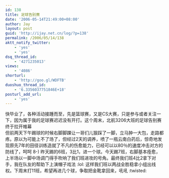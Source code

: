 ```yaml
---
id: 138
title: 足球告别赛
date: '2006-05-14T21:49:00+08:00'
author: Jay
layout: post
guid: 'http://ijay.net.cn/log/?p=138'
permalink: /2006/05/14/138
aktt_notify_twitter:
    - 'yes'
    - 'yes'
dsq_thread_id:
    - '4271235013'
views:
    - '4086'
shorturl:
    - 'http://goo.gl/WDFTB'
duoshuo_thread_id:
    - '6.3356037751846E+18'
posturl_add_url:
    - 'yes'
---
```


<div>快毕业了，各种活动接踵而至，先是篮球赛，又是CS大赛，只是参与或者关注一下，因为属于我的足球赛迟迟没有开打。这个周末，北航3206大班的足球告别赛终于拉开帷幕</div>
<div></div>
<div>但前两天下午踢球的时候右脚脚踝让一哥们儿狠踩了一脚，立马肿一大包，走路都疼。原以为可能上不了场了，但经过2天的调养，喷了一瓶云南白药后，惊奇地发现原先7年的田径训练造就了不凡的伤愈能力，已经可以以80％的速度冲击对方的防线了，呵呵 8-) 昨天踢的6班，3比1，进一个球。今天踢7班，右脚基本痊愈，上半场以一脚中场调门得手吹响了我们班进攻的号角。最终我们班4比2拿下对手，我在队友的帮助下上演帽子戏法 :lol: 这样我们班以两战全胜稳拿小组出线权。下周末打11班，希望再进几个球，争取把金靴拿回来，吼吼 :twisted:</div>